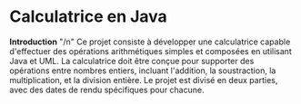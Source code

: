 # Calculatrice en Java
**Introduction** "/n"
Ce projet consiste à développer une calculatrice capable d'effectuer des opérations arithmétiques simples et composées en utilisant Java et UML. La calculatrice doit être conçue pour supporter des opérations entre nombres entiers, incluant l'addition, la soustraction, la multiplication, et la division entière. Le projet est divisé en deux parties, avec des dates de rendu spécifiques pour chacune.
